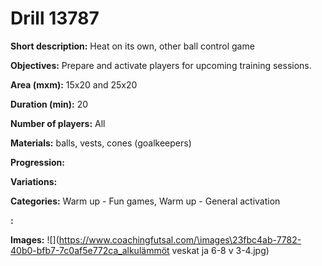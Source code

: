 # Drill 13787

**Short description:**
Heat on its own, other ball control game

**Objectives:**
Prepare and activate players for upcoming training sessions.

**Area (mxm):**
15x20 and 25x20

**Duration (min):**
20

**Number of players:**
All

**Materials:**
balls, vests, cones (goalkeepers)

**Progression:**


**Variations:**


**Categories:**
Warm up - Fun games, Warm up - General activation

**:**


**Images:**
![](https://www.coachingfutsal.com/\images\23fbc4ab-7782-40b0-bfb7-7c0af5e772ca_alkulämmöt veskat ja 6-8 v 3-4.jpg)

